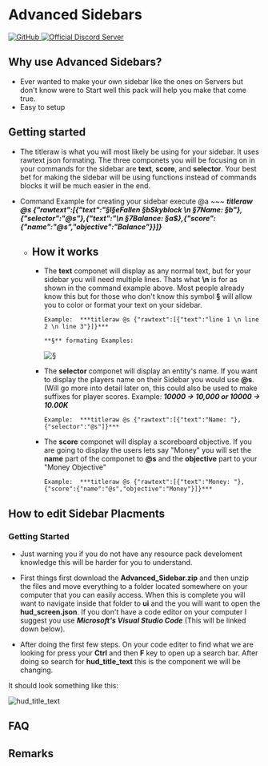 # Advanced Sidebars

<a href="https://github.com/xFallen54x/advanced-sidebars/blob/main/LICENSE">
  <img alt="GitHub" src="https://img.shields.io/github/license/xFallen54x/advanced-sidebars">
</a>
<a href="https://discord.gg/FN9gwVuE5S">
  <img alt="Official Discord Server" src="https://img.shields.io/discord/753438334663000116?color=%237289DA&label=Discord&style=flat-square">
</a>

## Why use Advanced Sidebars?

-   Ever wanted to make your own sidebar like the ones on Servers but don't know were to Start well this pack will help you make that come true.
-   Easy to setup

## Getting started

- The titleraw is what you will most likely be using for your sidebar. It uses rawtext json formating. The three componets you will be focusing on in your commands for the sidebar are **text**, **score**, and **selector**. Your best bet for making the sidebar will be using functions instead of commands blocks it will be much easier in the end. 
 
- Command Example for creating your sidebar execute @a ~~~ ***titleraw @s {"rawtext":[{"text":"§l§eFallen §bSkyblock \n §7Name: §b"},{"selector":"@s"},{"text":"\n §7Balance: §a$},{"score":{"name":"@s","objective":"Balance"}}]}***
  - ## How it works
    - The **text** componet will display as any normal text, but for your sidebar you will need multiple lines. Thats what **\n** is for as shown in the command example above. Most people already know this but for those who don't know this symbol **§** will allow you to color or format your text on your sidebar. 
      
          Example:  ***titleraw @s {"rawtext":[{"text":"line 1 \n line 2 \n line 3"}]}***
      
          **§** formating Examples: 
      
      <img alt="§" src="https://media.discordapp.net/attachments/789321466977976342/790010505410379826/OIP.jpeg?width=263&height=324">
    
     - The **selector** componet will display an entity's name. If you want to display the players name on their Sidebar you would use **@s**. (Will go more into detail later on, this could also be used to make suffixes for player scores. Example: ***10000 -> 10,000 or 10000 -> 10.00K***
     
           Example:  ***titleraw @s {"rawtext":[{"text":"Name: "},{"selector":"@s"]}***
     
     - The **score** componet will display a scoreboard objective. If you are going to display the users lets say "Money" you will set the **name** part of the componet to **@s** and the **objective** part to your "Money Objective"
     
           Example:  ***titleraw @s {"rawtext":[{"text":"Money: "},{"score":{"name":"@s","objective":"Money"}]}***
    
## How to edit Sidebar Placments

  ### Getting Started
   - Just warning you if you do not have any resource pack develoment knowledge this will be harder for you to understand.

   - First things first download the **Advanced_Sidebar.zip** and then unzip the files and move everything to a folder located somewhere on your computer that you can easily access. When this is complete you will want to navigate inside that folder to **ui** and the you will want to open the **hud_screen.json**. If you don't have a code editor on your computer I suggest you use ***Microsoft's Visual Studio Code*** (This will be linked down below).

   - After doing the first few steps. On your code editer to find what we are looking for press your **Ctrl** and then **F** key to open up a search bar. After doing so search for **hud_title_text** this is the component we will be changing. 
   
   It should look something like this:
   
   <img alt="hud_title_text" src="https://media.discordapp.net/attachments/784646858197958706/790025966398734366/unknown.png?width=345&height=579">
   
   

## FAQ

## Remarks


